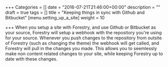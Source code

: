 +++
Categories = []
date = "2016-07-21T21:46:00+00:00"
description = ""
draft = true
tags = []
title = "Keeping things in sync with Github and Bitbucket"
[menu.setting_up_a_site]
weight = 10

+++
When you setup a site with Forestry, and use Github or Bitbucket as your source, Forestry will setup a webhook with the repository you're using for your source. Whenever you push changes to the repository from outsite of Forestry (such as changing the theme) the webhook will get called, and Forestry will pull in the changes you made. This allows you to seemlessly make non content related changes to your site, while keeping Forestry up to date with these changes.